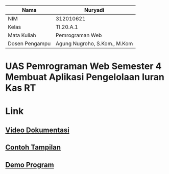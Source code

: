 | Nama  | Nuryadi|
|-------|-------------------------|
|NIM    | 312010621               |
|Kelas  | TI.20.A.1               |
|Mata Kuliah    | Pemrograman Web |
|Dosen Pengampu | Agung Nugroho, S.Kom., M.Kom |

# UAS Pemrograman Web Semester 4 Membuat Aplikasi Pengelolaan Iuran Kas RT

# Link
## [Video Dokumentasi](https://youtu.be/m0GUGPEkdA)

## [Contoh Tampilan](/img/foto1.png)

## [Demo Program](http://kas-rt.rf.gd/)
